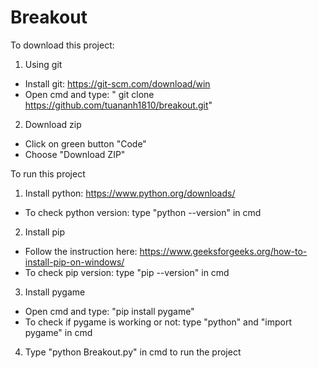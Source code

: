 # Breakout
To download this project:
   1. Using git
   - Install git: https://git-scm.com/download/win
   - Open cmd and type: " git clone https://github.com/tuananh1810/breakout.git"
   2. Download zip
   - Click on green button "Code"
   - Choose "Download ZIP"

To run this project
   1. Install python: https://www.python.org/downloads/
   - To check python version: type "python --version" in cmd
   2. Install pip
   - Follow the instruction here: https://www.geeksforgeeks.org/how-to-install-pip-on-windows/
   - To check pip version: type "pip --version" in cmd
   3. Install pygame
   - Open cmd and type: "pip install pygame"
   - To check if pygame is working or not: type "python" and "import pygame" in cmd
   4. Type "python Breakout.py" in cmd to run the project
